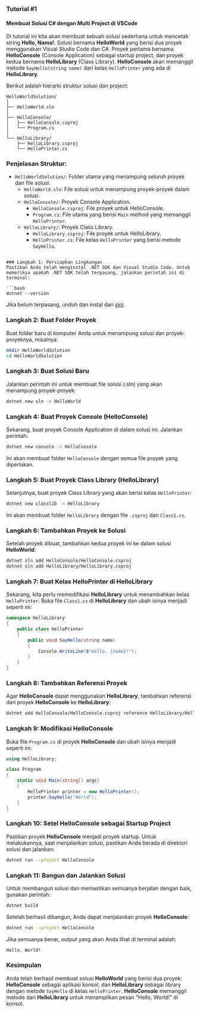 ### Tutorial #1

#### Membuat Solusi C# dengan Multi Project di VSCode

Di tutorial ini kita akan membuat sebuah solusi sederhana untuk mencetak string **Hello, Nama!**. Solusi bernama **HelloWorld** yang berisi dua proyek menggunakan Visual Studio Code dan C#. Proyek pertama bernama **HelloConsole** (Console Application) sebagai startup project, dan proyek kedua bernama **HelloLibrary** (Class Library). **HelloConsole** akan memanggil metode `SayHello(string name)` dari kelas `HelloPrinter` yang ada di **HelloLibrary**.

Berikut adalah hierarki struktur solusi dan project:

```plaintext
HelloWorldSolution/
│
├── HelloWorld.sln
│
├── HelloConsole/
│   ├── HelloConsole.csproj
│   └── Program.cs
│
└── HelloLibrary/
    ├── HelloLibrary.csproj
    └── HelloPrinter.cs
```

### Penjelasan Struktur:
- `HelloWorldSolution/`: Folder utama yang menampung seluruh proyek dan file solusi.
  - `HelloWorld.sln`: File solusi untuk menampung proyek-proyek dalam solusi.
  - `HelloConsole/`: Proyek Console Application.
    - `HelloConsole.csproj`: File proyek untuk HelloConsole.
    - `Program.cs`: File utama yang berisi `Main` method yang memanggil `HelloPrinter`.
  - `HelloLibrary/`: Proyek Class Library.
    - `HelloLibrary.csproj`: File proyek untuk HelloLibrary.
    - `HelloPrinter.cs`: File kelas `HelloPrinter` yang berisi metode `SayHello`.
```

### Langkah 1: Persiapkan Lingkungan
Pastikan Anda telah menginstal .NET SDK dan Visual Studio Code. Untuk memeriksa apakah .NET SDK telah terpasang, jalankan perintah ini di terminal:

```bash
dotnet --version
```

Jika belum terpasang, unduh dan instal dari [sini](https://dotnet.microsoft.com/download).

### Langkah 2: Buat Folder Proyek
Buat folder baru di komputer Anda untuk menampung solusi dan proyek-proyeknya, misalnya:

```bash
mkdir HelloWorldSolution
cd HelloWorldSolution
```

### Langkah 3: Buat Solusi Baru
Jalankan perintah ini untuk membuat file solusi (.sln) yang akan menampung proyek-proyek:

```bash
dotnet new sln -n HelloWorld
```

### Langkah 4: Buat Proyek Console (HelloConsole)
Sekarang, buat proyek Console Application di dalam solusi ini. Jalankan perintah:

```bash
dotnet new console -n HelloConsole
```

Ini akan membuat folder `HelloConsole` dengan semua file proyek yang diperlukan.

### Langkah 5: Buat Proyek Class Library (HelloLibrary)
Selanjutnya, buat proyek Class Library yang akan berisi kelas `HelloPrinter`:

```bash
dotnet new classlib -n HelloLibrary
```

Ini akan membuat folder `HelloLibrary` dengan file `.csproj` dan `Class1.cs`.

### Langkah 6: Tambahkan Proyek ke Solusi
Setelah proyek dibuat, tambahkan kedua proyek ini ke dalam solusi **HelloWorld**:

```bash
dotnet sln add HelloConsole/HelloConsole.csproj
dotnet sln add HelloLibrary/HelloLibrary.csproj
```

### Langkah 7: Buat Kelas HelloPrinter di HelloLibrary
Sekarang, kita perlu memodifikasi **HelloLibrary** untuk menambahkan kelas `HelloPrinter`. Buka file `Class1.cs` di **HelloLibrary** dan ubah isinya menjadi seperti ini:

```csharp
namespace HelloLibrary
{
    public class HelloPrinter
    {
        public void SayHello(string name)
        {
            Console.WriteLine($"Hello, {name}!");
        }
    }
}
```

### Langkah 8: Tambahkan Referensi Proyek
Agar **HelloConsole** dapat menggunakan **HelloLibrary**, tambahkan referensi dari proyek **HelloConsole** ke **HelloLibrary**:

```bash
dotnet add HelloConsole/HelloConsole.csproj reference HelloLibrary/HelloLibrary.csproj
```

### Langkah 9: Modifikasi HelloConsole
Buka file `Program.cs` di proyek **HelloConsole** dan ubah isinya menjadi seperti ini:

```csharp
using HelloLibrary;

class Program
{
    static void Main(string[] args)
    {
        HelloPrinter printer = new HelloPrinter();
        printer.SayHello("World");
    }
}
```

### Langkah 10: Setel HelloConsole sebagai Startup Project
Pastikan proyek **HelloConsole** menjadi proyek startup. Untuk melakukannya, saat menjalankan solusi, pastikan Anda berada di direktori solusi dan jalankan:

```bash
dotnet run --project HelloConsole
```

### Langkah 11: Bangun dan Jalankan Solusi
Untuk membangun solusi dan memastikan semuanya berjalan dengan baik, gunakan perintah:

```bash
dotnet build
```

Setelah berhasil dibangun, Anda dapat menjalankan proyek **HelloConsole**:

```bash
dotnet run --project HelloConsole
```

Jika semuanya benar, output yang akan Anda lihat di terminal adalah:

```bash
Hello, World!
```

### Kesimpulan
Anda telah berhasil membuat solusi **HelloWorld** yang berisi dua proyek: **HelloConsole** sebagai aplikasi konsol, dan **HelloLibrary** sebagai library dengan metode `SayHello` di kelas `HelloPrinter`. **HelloConsole** memanggil metode dari **HelloLibrary** untuk menampilkan pesan "Hello, World!" di konsol.